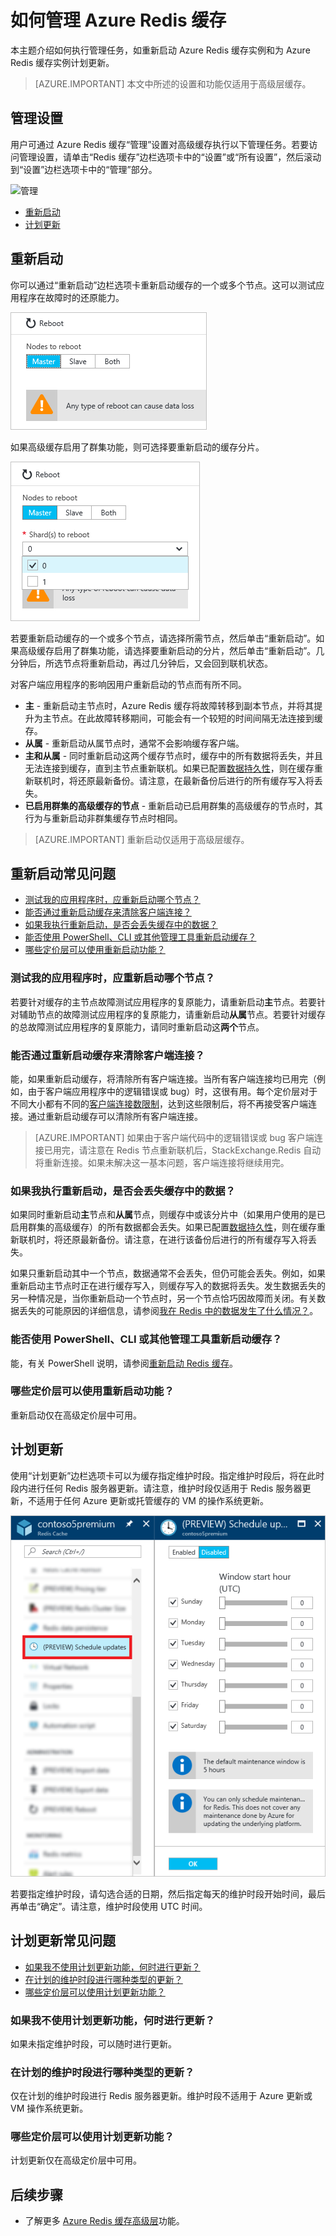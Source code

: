 <properties 
	pageTitle="如何管理 Azure Redis 缓存 | Azure"
	description="了解如何执行管理任务，如重新启动 Azure Redis 缓存和为 Azure Redis 缓存计划更新"
	services="redis-cache"
	documentationCenter="na"
	authors="steved0x"
	manager="douge"
	editor="tysonn" />
<tags 
	ms.service="cache"
	ms.devlang="na"
	ms.topic="article"
	ms.tgt_pltfrm="cache-redis"
	ms.workload="tbd"
	ms.date="07/13/2016"
	wacn.date="09/12/2016"
	ms.author="sdanie" />

# 如何管理 Azure Redis 缓存

本主题介绍如何执行管理任务，如重新启动 Azure Redis 缓存实例和为 Azure Redis 缓存实例计划更新。

>[AZURE.IMPORTANT] 本文中所述的设置和功能仅适用于高级层缓存。


## 管理设置

用户可通过 Azure Redis 缓存“管理”设置对高级缓存执行以下管理任务。若要访问管理设置，请单击“Redis 缓存”边栏选项卡中的“设置”或“所有设置”，然后滚动到“设置”边栏选项卡中的“管理”部分。

![管理](./media/cache-administration/redis-cache-administration.png)  


-	[重新启动](#reboot)
-	[计划更新](#schedule-updates)

## <a name="reboot"></a>重新启动

你可以通过“重新启动”边栏选项卡重新启动缓存的一个或多个节点。这可以测试应用程序在故障时的还原能力。

![重新启动](./media/cache-administration/redis-cache-reboot.png)  


如果高级缓存启用了群集功能，则可选择要重新启动的缓存分片。

![重新启动](./media/cache-administration/redis-cache-reboot-cluster.png)

若要重新启动缓存的一个或多个节点，请选择所需节点，然后单击“重新启动”。如果高级缓存启用了群集功能，请选择要重新启动的分片，然后单击“重新启动”。几分钟后，所选节点将重新启动，再过几分钟后，又会回到联机状态。

对客户端应用程序的影响因用户重新启动的节点而有所不同。

-	**主** - 重新启动主节点时，Azure Redis 缓存将故障转移到副本节点，并将其提升为主节点。在此故障转移期间，可能会有一个较短的时间间隔无法连接到缓存。
-	**从属** - 重新启动从属节点时，通常不会影响缓存客户端。
-	**主和从属** - 同时重新启动这两个缓存节点时，缓存中的所有数据将丢失，并且无法连接到缓存，直到主节点重新联机。如果已配置[数据持久性](/documentation/articles/cache-how-to-premium-persistence/)，则在缓存重新联机时，将还原最新备份。请注意，在最新备份后进行的所有缓存写入将丢失。
-	**已启用群集的高级缓存的节点** - 重新启动已启用群集的高级缓存的节点时，其行为与重新启动非群集缓存节点时相同。


>[AZURE.IMPORTANT] 重新启动仅适用于高级层缓存。

## <a name="reboot-faq"></a>重新启动常见问题

-	[测试我的应用程序时，应重新启动哪个节点？](#which-node-should-i-reboot-to-test-my-application)
-	[能否通过重新启动缓存来清除客户端连接？](#can-i-reboot-the-cache-to-clear-client-connections)
-	[如果我执行重新启动，是否会丢失缓存中的数据？](#will-i-lose-data-from-my-cache-if-i-do-a-reboot)
-	[能否使用 PowerShell、CLI 或其他管理工具重新启动缓存？](#can-i-reboot-my-cache-using-powershell-cli-or-other-management-tools)
-	[哪些定价层可以使用重新启动功能？](#what-pricing-tiers-can-use-the-reboot-functionality)


### <a name="which-node-should-i-reboot-to-test-my-application"></a>测试我的应用程序时，应重新启动哪个节点？

若要针对缓存的主节点故障测试应用程序的复原能力，请重新启动**主**节点。若要针对辅助节点的故障测试应用程序的复原能力，请重新启动**从属**节点。若要针对缓存的总故障测试应用程序的复原能力，请同时重新启动这**两个**节点。

### <a name="can-i-reboot-the-cache-to-clear-client-connections"></a>能否通过重新启动缓存来清除客户端连接？

能，如果重新启动缓存，将清除所有客户端连接。当所有客户端连接均已用完（例如，由于客户端应用程序中的逻辑错误或 bug）时，这很有用。每个定价层对于不同大小都有不同的[客户端连接数限制](/documentation/articles/cache-configure/#default-redis-server-configuration)，达到这些限制后，将不再接受客户端连接。通过重新启动缓存可以清除所有客户端连接。

>[AZURE.IMPORTANT] 如果由于客户端代码中的逻辑错误或 bug 客户端连接已用完，请注意在 Redis 节点重新联机后，StackExchange.Redis 自动将重新连接。如果未解决这一基本问题，客户端连接将继续用完。

### <a name="will-i-lose-data-from-my-cache-if-i-do-a-reboot"></a>如果我执行重新启动，是否会丢失缓存中的数据？

如果同时重新启动**主**节点和**从属**节点，则缓存中或该分片中（如果用户使用的是已启用群集的高级缓存）的所有数据都会丢失。如果已配置[数据持久性](/documentation/articles/cache-how-to-premium-persistence/)，则在缓存重新联机时，将还原最新备份。请注意，在进行该备份后进行的所有缓存写入将丢失。

如果只重新启动其中一个节点，数据通常不会丢失，但仍可能会丢失。例如，如果重新启动主节点时正在进行缓存写入，则缓存写入的数据将丢失。发生数据丢失的另一种情况是，当你重新启动一个节点时，另一个节点恰巧因故障而关闭。有关数据丢失的可能原因的详细信息，请参阅[我在 Redis 中的数据发生了什么情况？](https://gist.github.com/JonCole/b6354d92a2d51c141490f10142884ea4#file-whathappenedtomydatainredis-md)。

### <a name="can-i-reboot-my-cache-using-powershell-cli-or-other-management-tools"></a>能否使用 PowerShell、CLI 或其他管理工具重新启动缓存？

能，有关 PowerShell 说明，请参阅[重新启动 Redis 缓存](/documentation/articles/cache-howto-manage-redis-cache-powershell/#to-reboot-a-redis-cache)。

### <a name="what-pricing-tiers-can-use-the-reboot-functionality"></a>哪些定价层可以使用重新启动功能？

重新启动仅在高级定价层中可用。

## <a name="schedule-updates"></a>计划更新

使用“计划更新”边栏选项卡可以为缓存指定维护时段。指定维护时段后，将在此时段内进行任何 Redis 服务器更新。请注意，维护时段仅适用于 Redis 服务器更新，不适用于任何 Azure 更新或托管缓存的 VM 的操作系统更新。

![计划更新](./media/cache-administration/redis-schedule-updates.png)  


若要指定维护时段，请勾选合适的日期，然后指定每天的维护时段开始时间，最后再单击“确定”。请注意，维护时段使用 UTC 时间。

## <a name="schedule-updates-faq"></a>计划更新常见问题

-	[如果我不使用计划更新功能，何时进行更新？](#when-do-updates-occur-if-i-dont-use-the-schedule-updates-feature)
-	[在计划的维护时段进行哪种类型的更新？](#what-type-of-updates-are-made-during-the-scheduled-maintenance-window)
-	[哪些定价层可以使用计划更新功能？](#what-pricing-tiers-can-use-the-schedule-updates-functionality)

### <a name="when-do-updates-occur-if-i-dont-use-the-schedule-updates-feature"></a>如果我不使用计划更新功能，何时进行更新？

如果未指定维护时段，可以随时进行更新。

### <a name="what-type-of-updates-are-made-during-the-scheduled-maintenance-window"></a>在计划的维护时段进行哪种类型的更新？

仅在计划的维护时段进行 Redis 服务器更新。维护时段不适用于 Azure 更新或 VM 操作系统更新。

### <a name="what-pricing-tiers-can-use-the-schedule-updates-functionality"></a>哪些定价层可以使用计划更新功能？

计划更新仅在高级定价层中可用。

## 后续步骤

-	了解更多 [Azure Redis 缓存高级层](/documentation/articles/cache-premium-tier-intro/)功能。

<!---HONumber=Mooncake_0905_2016-->